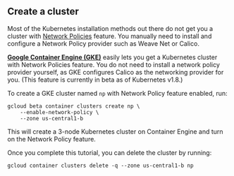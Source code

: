 ## Create a cluster

Most of the Kubernetes installation methods out there do not get
you a cluster with [Network Policies](https://kubernetes.io/docs/concepts/services-networking/network-policies/)
feature. You manually need to install and configure a Network
Policy provider such as Weave Net or Calico.

**[Google Container Engine (GKE)][gke]** easily lets you get a Kubernetes cluster
with Network Policies feature. You do not need to install a network
policy provider yourself, as GKE configures Calico as the networking provider for you.
(This feature is currently in beta as of Kubernetes v1.8.)

To create a GKE cluster named `np` with Network Policy feature enabled, run:

    gcloud beta container clusters create np \
        --enable-network-policy \
        --zone us-central1-b
        
This will create a 3-node Kubernetes cluster on Container Engine and turn on the
Network Policy feature.

Once you complete this tutorial, you can delete the cluster by running:

    gcloud container clusters delete -q --zone us-central1-b np


[gke]: https://cloud.google.com/container-engine/
